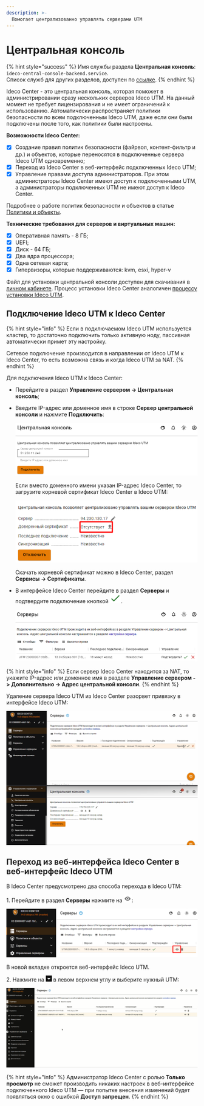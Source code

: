 ```yaml
---
description: >-
  Помогает централизованно управлять серверами UTM
---
```


# Центральная консоль

{% hint style="success" %}
Имя службы раздела **Центральная консоль**: `ideco-central-console-backend.service`. \
Список служб для других разделов, доступен по [ссылке](../terminal.md).
{% endhint %}

Ideco Center - это центральная консоль, которая поможет в администрировании сразу нескольких серверов Ideco UTM. На данный момент не требует лицензирования и не имеет ограничений к использованию. Автоматически распространяет политики безопасности по всем подключенным Ideco UTM, даже если они были подключены после того, как политики были настроены.

**Возможности Ideco Center:**

* [x] Создание правил политик безопасности (файрвол, контент-фильтр и др.) и объектов, которые переносятся в подключенные сервера Ideco UTM одновременно;
* [x] Переход из Ideco Center в веб-интерфейс подключенных Ideco UTM;
* [x] Управление правами доступа администраторов. При этом администраторы Ideco Center имеют доступ к подключенными UTM, а администраторы подключенных UTM не имеют доступ к Ideco Center.

Подробнее о работе политик безопасности и объектов в статье [Политики и объекты](policies-and-objects.md).

**Технические требования для серверов и виртуальных машин:**

* [x] Оперативная память - 8 ГБ;
* [x] UEFI;
* [x] Диск - 64 ГБ;
* [x] Два ядра процессора;
* [x] Одна сетевая карта;
* [x] Гипервизоры, которые поддерживаются: kvm, esxi, hyper-v

Файл для установки центральной консоли доступен для скачивания в [личном кабинете](https://my.ideco.ru/#/utm/download). Процесс установки Ideco Center аналогичен [процессу установки Ideco UTM](../../../installation/installation-process.md).

## Подключение Ideco UTM к Ideco Center

{% hint style="info" %}
Если в подключаемом Ideco UTM используется кластер, то достаточно подключить только активную ноду, пассивная автоматически примет эту настройку. 

Сетевое подключение производится в направлении от Ideco UTM к Ideco Center, то есть возможна связь и когда Ideco UTM за NAT. 
{% endhint %}

Для подключения Ideco UTM к Ideco Center:
* Перейдите в раздел **Управление сервером -> Центральная консоль**;
* Введите IP-адрес или доменное имя в строке **Сервер центральной консоли** и нажмите **Подключить**:

  ![](../../../.gitbook/assets/central-console1.png)

  Если вместо доменного имени указан IP-адрес Ideco Center, то загрузите корневой сертификат Ideco Center в Ideco UTM:

  ![](../../../.gitbook/assets/central-console3.png)
  
  Скачать корневой сертификат можно в Ideco Center, раздел **Сервисы -> Сертификаты**.

* В интерфейсе Ideco Center перейдите в раздел **Серверы** и подтвердите подключение кнопкой ![](../../../.gitbook/assets/icon-yes.png).

  ![](../../../.gitbook/assets/central-console.png)

{% hint style="info" %}
Если сервер Ideco Center находится за NAT, то укажите IP-адрес или доменное имя в разделе **Управление сервером -> Дополнительно -> Адрес центральной консоли**.
{% endhint %}

Удаление сервера Ideco UTM из Ideco Center разорвет привязку в интерфейсе Ideco UTM:

![](../../../.gitbook/assets/central-console.gif)

## Переход из веб-интерфейса Ideco Center в веб-интерфейс Ideco UTM

В Ideco Center предусмотрено два способа перехода в Ideco UTM:

1\. Перейдите в раздел **Серверы** нажмите на ![](../../../.gitbook/assets/icon-eye.png):

![](../../../.gitbook/assets/central-console2.png)

В новой вкладке откроется веб-интерфейс Ideco UTM.

2\. Нажмите на ![](../../../.gitbook/assets/icon-cc.png)  в левом верхнем углу и выберите нужный UTM:

![](../../../.gitbook/assets/cc.gif)

{% hint style="info" %}
Администратор Ideco Center с ролью **Только просмотр** не сможет производить никаких настроек в веб-интерфейсе подключенного Ideco UTM — при попытке внесения изменений будет появляться окно с ошибкой **Доступ запрещен**.
{% endhint %}
